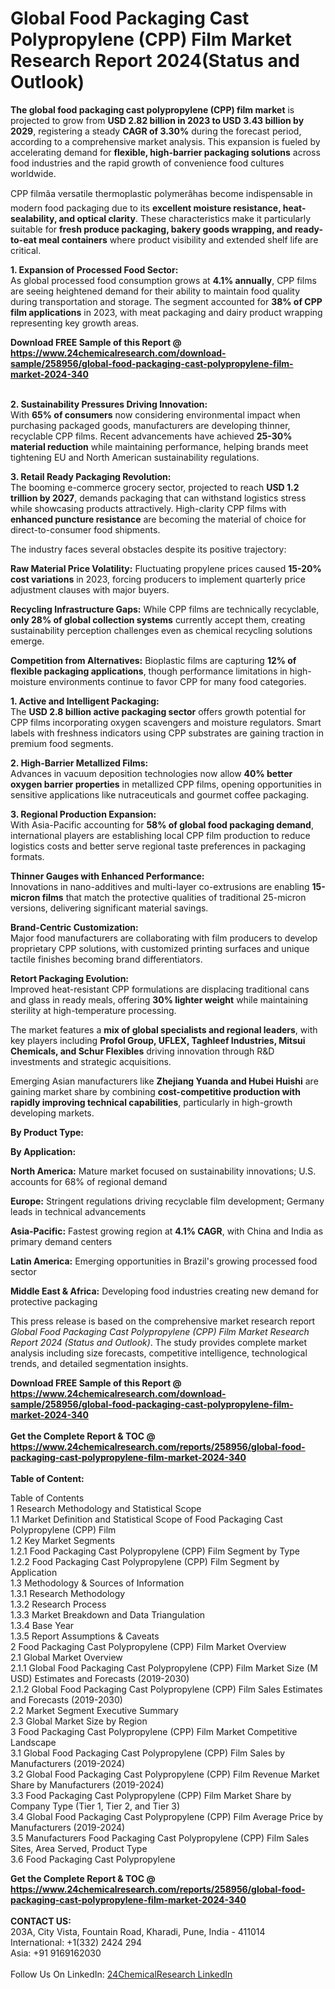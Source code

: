 <h1>Global Food Packaging Cast Polypropylene (CPP) Film Market Research Report 2024(Status and Outlook)</h1><p><strong>The global food packaging cast polypropylene (CPP) film market</strong> is projected to grow from <strong>USD 2.82 billion in 2023 to USD 3.43 billion by 2029</strong>, registering a steady <strong>CAGR of 3.30%</strong> during the forecast period, according to a comprehensive market analysis. This expansion is fueled by accelerating demand for <strong>flexible, high-barrier packaging solutions</strong> across food industries and the rapid growth of convenience food cultures worldwide.</p><p>CPP filmâa versatile thermoplastic polymerâhas become indispensable in modern food packaging due to its <strong>excellent moisture resistance, heat-sealability, and optical clarity</strong>. These characteristics make it particularly suitable for <strong>fresh produce packaging, bakery goods wrapping, and ready-to-eat meal containers</strong> where product visibility and extended shelf life are critical.</p><p><strong>1. Expansion of Processed Food Sector:</strong><br>
As global processed food consumption grows at <strong>4.1% annually</strong>, CPP films are seeing heightened demand for their ability to maintain food quality during transportation and storage. The segment accounted for <strong>38% of CPP film applications</strong> in 2023, with meat packaging and dairy product wrapping representing key growth areas.</p><div><b>Download FREE Sample of this Report @ 
            <a href="https://www.24chemicalresearch.com/download-sample/258956/global-food-packaging-cast-polypropylene-film-market-2024-340">
            https://www.24chemicalresearch.com/download-sample/258956/global-food-packaging-cast-polypropylene-film-market-2024-340</a></b></div><br><p><strong>2. Sustainability Pressures Driving Innovation:</strong><br>
With <strong>65% of consumers</strong> now considering environmental impact when purchasing packaged goods, manufacturers are developing thinner, recyclable CPP films. Recent advancements have achieved <strong>25-30% material reduction</strong> while maintaining performance, helping brands meet tightening EU and North American sustainability regulations.</p><p><strong>3. Retail Ready Packaging Revolution:</strong><br>
The booming e-commerce grocery sector, projected to reach <strong>USD 1.2 trillion by 2027</strong>, demands packaging that can withstand logistics stress while showcasing products attractively. High-clarity CPP films with <strong>enhanced puncture resistance</strong> are becoming the material of choice for direct-to-consumer food shipments.</p><p>The industry faces several obstacles despite its positive trajectory:</p><p><strong>Raw Material Price Volatility:</strong> Fluctuating propylene prices caused <strong>15-20% cost variations</strong> in 2023, forcing producers to implement quarterly price adjustment clauses with major buyers.</p><p><strong>Recycling Infrastructure Gaps:</strong> While CPP films are technically recyclable, <strong>only 28% of global collection systems</strong> currently accept them, creating sustainability perception challenges even as chemical recycling solutions emerge.</p><p><strong>Competition from Alternatives:</strong> Bioplastic films are capturing <strong>12% of flexible packaging applications</strong>, though performance limitations in high-moisture environments continue to favor CPP for many food categories.</p><p><strong>1. Active and Intelligent Packaging:</strong><br>
The <strong>USD 2.8 billion active packaging sector</strong> offers growth potential for CPP films incorporating oxygen scavengers and moisture regulators. Smart labels with freshness indicators using CPP substrates are gaining traction in premium food segments.</p><p><strong>2. High-Barrier Metallized Films:</strong><br>
Advances in vacuum deposition technologies now allow <strong>40% better oxygen barrier properties</strong> in metallized CPP films, opening opportunities in sensitive applications like nutraceuticals and gourmet coffee packaging.</p><p><strong>3. Regional Production Expansion:</strong><br>
With Asia-Pacific accounting for <strong>58% of global food packaging demand</strong>, international players are establishing local CPP film production to reduce logistics costs and better serve regional taste preferences in packaging formats.</p><p><strong>Thinner Gauges with Enhanced Performance:</strong><br>
	Innovations in nano-additives and multi-layer co-extrusions are enabling <strong>15-micron films</strong> that match the protective qualities of traditional 25-micron versions, delivering significant material savings.</p><p><strong>Brand-Centric Customization:</strong><br>
	Major food manufacturers are collaborating with film producers to develop proprietary CPP solutions, with customized printing surfaces and unique tactile finishes becoming brand differentiators.</p><p><strong>Retort Packaging Evolution:</strong><br>
	Improved heat-resistant CPP formulations are displacing traditional cans and glass in ready meals, offering <strong>30% lighter weight</strong> while maintaining sterility at high-temperature processing.</p><p>The market features a <strong>mix of global specialists and regional leaders</strong>, with key players including <strong>Profol Group, UFLEX, Taghleef Industries, Mitsui Chemicals, and Schur Flexibles</strong> driving innovation through R&amp;D investments and strategic acquisitions.</p><p>Emerging Asian manufacturers like <strong>Zhejiang Yuanda and Hubei Huishi</strong> are gaining market share by combining <strong>cost-competitive production with rapidly improving technical capabilities</strong>, particularly in high-growth developing markets.</p><p><strong>By Product Type:</strong></p><p><strong>By Application:</strong></p><p><strong>North America:</strong> Mature market focused on sustainability innovations; U.S. accounts for 68% of regional demand</p><p><strong>Europe:</strong> Stringent regulations driving recyclable film development; Germany leads in technical advancements</p><p><strong>Asia-Pacific:</strong> Fastest growing region at <strong>4.1% CAGR</strong>, with China and India as primary demand centers</p><p><strong>Latin America:</strong> Emerging opportunities in Brazil's growing processed food sector</p><p><strong>Middle East &amp; Africa:</strong> Developing food industries creating new demand for protective packaging</p><p>This press release is based on the comprehensive market research report <em>Global Food Packaging Cast Polypropylene (CPP) Film Market Research Report 2024 (Status and Outlook)</em>. The study provides complete market analysis including size forecasts, competitive intelligence, technological trends, and detailed segmentation insights.</p><div><b>Download FREE Sample of this Report @ 
            <a href="https://www.24chemicalresearch.com/download-sample/258956/global-food-packaging-cast-polypropylene-film-market-2024-340">
            https://www.24chemicalresearch.com/download-sample/258956/global-food-packaging-cast-polypropylene-film-market-2024-340</a></b></div><br><div><b>Get the Complete Report & TOC @ 
            <a href="https://www.24chemicalresearch.com/reports/258956/global-food-packaging-cast-polypropylene-film-market-2024-340">
            https://www.24chemicalresearch.com/reports/258956/global-food-packaging-cast-polypropylene-film-market-2024-340</a></b></div><br>
            <b>Table of Content:</b><p>Table of Contents<br />
1 Research Methodology and Statistical Scope<br />
1.1 Market Definition and Statistical Scope of Food Packaging Cast Polypropylene (CPP) Film<br />
1.2 Key Market Segments<br />
1.2.1 Food Packaging Cast Polypropylene (CPP) Film Segment by Type<br />
1.2.2 Food Packaging Cast Polypropylene (CPP) Film Segment by Application<br />
1.3 Methodology & Sources of Information<br />
1.3.1 Research Methodology<br />
1.3.2 Research Process<br />
1.3.3 Market Breakdown and Data Triangulation<br />
1.3.4 Base Year<br />
1.3.5 Report Assumptions & Caveats<br />
2 Food Packaging Cast Polypropylene (CPP) Film Market Overview<br />
2.1 Global Market Overview<br />
2.1.1 Global Food Packaging Cast Polypropylene (CPP) Film Market Size (M USD) Estimates and Forecasts (2019-2030)<br />
2.1.2 Global Food Packaging Cast Polypropylene (CPP) Film Sales Estimates and Forecasts (2019-2030)<br />
2.2 Market Segment Executive Summary<br />
2.3 Global Market Size by Region<br />
3 Food Packaging Cast Polypropylene (CPP) Film Market Competitive Landscape<br />
3.1 Global Food Packaging Cast Polypropylene (CPP) Film Sales by Manufacturers (2019-2024)<br />
3.2 Global Food Packaging Cast Polypropylene (CPP) Film Revenue Market Share by Manufacturers (2019-2024)<br />
3.3 Food Packaging Cast Polypropylene (CPP) Film Market Share by Company Type (Tier 1, Tier 2, and Tier 3)<br />
3.4 Global Food Packaging Cast Polypropylene (CPP) Film Average Price by Manufacturers (2019-2024)<br />
3.5 Manufacturers Food Packaging Cast Polypropylene (CPP) Film Sales Sites, Area Served, Product Type<br />
3.6 Food Packaging Cast Polypropylene</p><div><b>Get the Complete Report & TOC @ 
            <a href="https://www.24chemicalresearch.com/reports/258956/global-food-packaging-cast-polypropylene-film-market-2024-340">
            https://www.24chemicalresearch.com/reports/258956/global-food-packaging-cast-polypropylene-film-market-2024-340</a></b></div><br><b>CONTACT US:</b><br>
            203A, City Vista, Fountain Road, Kharadi, Pune, India - 411014<br>
            International: +1(332) 2424 294<br>
            Asia: +91 9169162030 <br><br>
            Follow Us On LinkedIn: <a href="https://www.linkedin.com/company/24chemicalresearch/">24ChemicalResearch LinkedIn</a>